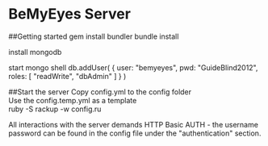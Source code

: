 BeMyEyes Server
============
##Getting started
gem install bundler
bundle install

install mongodb

start mongo shell
db.addUser( { user: "bemyeyes",
              pwd: "GuideBlind2012",
              roles: [ "readWrite", "dbAdmin" ]
            } )

##Start the server
Copy config.yml to the config folder    
Use the config.temp.yml as a template    
ruby -S rackup -w config.ru

All interactions with the server demands HTTP Basic AUTH - the username password can be found in the config file under the "authentication" section.
